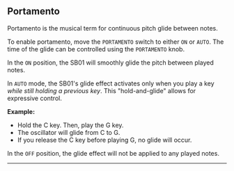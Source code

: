 <article>

## Portamento

Portamento is the musical term for continuous pitch glide between notes.

To enable portamento, move the `PORTAMENTO` switch to either `ON` or `AUTO`. The time of the glide can be controlled using the `PORTAMENTO` knob.

In the `ON` position, the SB01 will smoothly glide the pitch between played notes. 

In `AUTO` mode, the SB01's glide effect activates only when you play a key *while still holding a previous key*. This "hold-and-glide" allows for expressive control.

**Example:**

* Hold the C key. Then, play the G key.
* The oscillator will glide from C to G.
* If you release the C key before playing G, no glide will occur.

In the `OFF` position, the glide effect will not be applied to any played notes.

</article>

---
